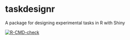 # taskdesignr

A package for designing experimental tasks in R with Shiny

<!-- badges: start -->

[![R-CMD-check](https://github.com/jdtrat/taskdesignr/workflows/R-CMD-check/badge.svg)](https://github.com/jdtrat/taskdesignr/actions)

<!-- badges: end -->
